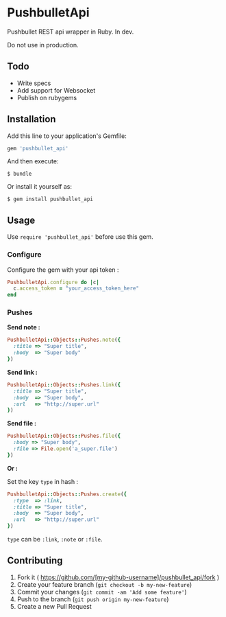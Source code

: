 # PushbulletApi

Pushbullet REST api wrapper in Ruby. In dev.

Do not use in production.

## Todo

- Write specs
- Add support for Websocket
- Publish on rubygems

## Installation

Add this line to your application's Gemfile:

```ruby
gem 'pushbullet_api'
```

And then execute:

    $ bundle

Or install it yourself as:

    $ gem install pushbullet_api

## Usage

Use `require 'pushbullet_api'` before use this gem.

### Configure

Configure the gem with your api token :

```ruby
PushbulletApi.configure do |c|
  c.access_token = "your_access_token_here"
end
```

### Pushes

**Send note :**

```ruby
PushbulletApi::Objects::Pushes.note({
  :title => "Super title",
  :body  => "Super body"
})
```

**Send link :**

```ruby
PushbulletApi::Objects::Pushes.link({
  :title => "Super title",
  :body  => "Super body",
  :url   => "http://super.url"
})
```

**Send file :**

```ruby
PushbulletApi::Objects::Pushes.file({
  :body => "Super body",
  :file => File.open('a_super.file')
})
```

**Or :**

Set the key `type` in hash :

```ruby
PushbulletApi::Objects::Pushes.create({
  :type  => :link,
  :title => "Super title",
  :body  => "Super body",
  :url   => "http://super.url"
})
```

`type` can be `:link`, `:note` or `:file`.

## Contributing

1. Fork it ( https://github.com/[my-github-username]/pushbullet_api/fork )
2. Create your feature branch (`git checkout -b my-new-feature`)
3. Commit your changes (`git commit -am 'Add some feature'`)
4. Push to the branch (`git push origin my-new-feature`)
5. Create a new Pull Request

